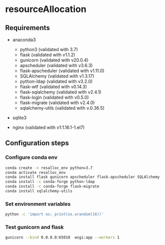 # resourceAllocation

## Requirements

- anaconda3
    - python3 (validated with 3.7)
    - flask (validated with v1.1.2)
    - gunicorn (validated with v20.0.4)
    - apscheduler (validated with v3.6.3)
    - flask-apscheduler (validated with v1.11.0)
    - SQLAlchemy (validated with v1.3.17)
    - python-ldap (validated with v3.2.0)
    - flask-wtf (validated with v0.14.3)
    - flask-sqlalchemy (validated with v2.4.1)
    - flask-login (validated with v0.5.0)
    - flask-migrate (validated with v2.4.0)
    - sqlalchemy-utils (validated with v.0.36.5)

- sqlite3 
- nginx (validated with v1:1.16.1-1.el7)

## Configuration steps

### Configure conda env
```bash
conda create -n resalloc_env python=3.7
conda activate resalloc_env
conda install flask gunicorn apscheduler flask-apscheduler SQLAlchemy
conda install -c conda-forge python-ldap 
conda install -c conda-forge flask-migrate 
conda install sqlalchemy-utils
```

### Set environment variables

```bash
python -c 'import os; print(os.urandom(16))'
```

### Test gunicorn and flask

```bash
gunicorn --bind 0.0.0.0:65010  wsgi:app --workers 1
```